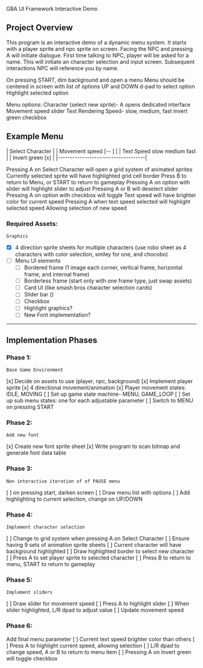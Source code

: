  GBA UI Framework Interactive Demo

## Project Overview
This program is an interactive demo of a dynamic menu system.
It starts with a player sprite and npc sprite on screen.
Facing the NPC and pressing A will initiate dialogue.
First time talking to NPC, player will be asked for a name.
This will initiate an character selection and input screen.
Subsequent interactions NPC will reference you by name.

On pressing START, dim background and open a menu
Menu should be centered in screen with list of options
UP and DOWN d-pad to select option
Highlight selected option

Menu options:
    Character (select new sprite)- A opens dedicated interface
    Movement speed slider
    Text Rendering Speed- slow, medium, fast
    invert green checkbox

Example Menu
 ------------------------------------
| Select Character                   |
| Movement speed    [--   ]          |
| Text Speed        slow medium fast |
| Invert green      [x]              |
|------------------------------------|

Pressing A on Select Character will open a grid system of animated sprites
Currently selected sprite will have highlighted grid cell border
Press B to return to Menu, or START to return to gameplay
Pressing A on option with slider will highlight slider to adjust
Pressing A or B will deselect slider
Pressing A on option with checkbox will toggle
Text speed will have brighter color for current speed
Pressing A when text speed selected will highlight selected speed
    Allowing selection of new speed


### Required Assets:
    Graphics
-[x] 4 direction sprite sheets for multiple characters (use robo sheet as 4 characters with color selection, smiley for one, and chocobo)
-[ ] Menu UI elements
  -[ ] Bordered frame (1 image each corner, vertical frame, horizontal frame, and internal frame)
  -[ ] Borderless frame (start only with one frame type, just swap assets)
  -[ ] Card UI (like smash bros character selection cards)
  -[ ] Slider bar ()
  -[ ] Checkbox
  -[ ] Highlight graphics?
  -[ ] New Font implementation?

--- 

## Implementation Phases

### Phase 1: 
    Base Game Environment
[x] Decide on assets to use (player, npc, background)
[x] Implement player sprite
[x] 4 directional movement/animation
[x] Player movement states: IDLE, MOVING
[ ] Set up game state machine-  MENU, GAME_LOOP
[ ] Set up sub menu states: one for each adjustable parameter
[ ] Switch to MENU on pressing START

### Phase 2: 
    Add new font
[x] Create new font sprite sheet
[x] Write program to scan bitmap and generate font data table

### Phase 3:
    Non interactive iteration of of PAUSE menu
[ ] on pressing start, darken screen
[ ] Draw menu list with options
[ ] Add highlighting to current selection, change on UP/DOWN

### Phase 4: 
    Implement character selection    
[ ] Change to grid system when pressing A on Select Character
[ ] Ensure having 9 sets of animation sprite sheets
[ ] Current character will have background highlighted
[ ] Draw highlighted border to select new character
[ ] Press A to set player sprite to selected character
[ ] Press B to return to menu, START to return to gameplay

### Phase 5:
    Implement sliders
[ ] Draw slider for movement speed
[ ] Press A to highlight slider
[ ] When slider highlighted, L/R dpad to adjust value
[ ] Update movement speed

### Phase 6:
   Add final menu parameter
[ ] Current text speed brighter color than others
[ ] Press A to highlight current speed, allowing selection
[ ] L/R dpad to change speed, A or B to return to menu item
[ ] Pressing A on Invert green will toggle checkbox

